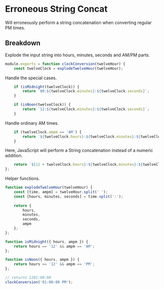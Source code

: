 # Erroneous String Concat

Will erroneously perform a string concatenation when converting regular PM times.

## Breakdown

Explode the input string into hours, minutes, seconds and AM/PM parts.

~~~~js
module.exports = function clockConversion(twelveHour) {
    const twelveClock = explodeTwelveHour(twelveHour);
~~~~

Handle the special cases.

~~~~js
    if (isMidnight(twelveClock)) {
        return `00:${twelveClock.minutes}:${twelveClock.seconds}`;
    }

    if (isNoon(twelveClock)) {
        return `12:${twelveClock.minutes}:${twelveClock.seconds}`;
    }
~~~~

Handle ordinary AM times.

~~~~js
    if (twelveClock.ampm == 'AM') {
        return `${twelveClock.hours}:${twelveClock.minutes}:${twelveClock.seconds}`;
    }
~~~~

Here, JavaScript will perform a String concatenation instead of a numeric addition.

~~~~js
    return `${12 + twelveClock.hours}:${twelveClock.minutes}:${twelveClock.seconds}`;
};
~~~~

Helper functions.

~~~~js
function explodeTwelveHour(twelveHour) {
    const [time, ampm] = twelveHour.split(' ');
    const [hours, minutes, seconds] = time.split(':');
    
    return {
        hours,
        minutes,
        seconds,
        ampm
    };
};

function isMidnight({ hours, ampm }) {
    return hours == '12' && ampm == 'AM';
};

function isNoon({ hours, ampm }) {
    return hours == '12' && ampm == 'PM';
};

~~~~

~~~~JavaScript
// returns 1201:00:00
clockConversion('01:00:00 PM');
~~~~
